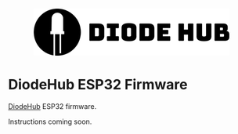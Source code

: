 <p align="center">
  <img src="logo/diodehub.png" alt="DiodeHub Logo"/>
</p>

# DiodeHub ESP32 Firmware

[DiodeHub](https://diodehub.com) ESP32 firmware.

Instructions coming soon.
